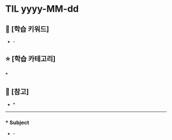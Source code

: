 # TIL yyyy-MM-dd

## 🤿 [학습 키워드]

- \-

## ⭐ [학습 카테고리]

#### \*

## 📕 [참고]

- \* []()

---

### \* Subject

- \-
